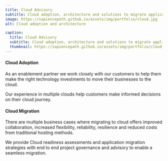```yaml
---
title: Cloud Advisory
subtitle: Cloud adoption, architecture and solutions to migrate applications
image: https://sapiencepath.github.io/assets/img/portfolio/cloud.jpg
alt: Cloud adoption and architecture

caption:
  title: Cloud Advisory
  subtitle: Cloud adoption, architecture and solutions to migrate applications
  thumbnail: https://sapiencepath.github.io/assets/img/portfolio/cloud.jpg
---
```

<!--- Use this area to describe your project. **Markdown** supported.---> 

#### Cloud Adoption

As an enablement partner we work closely with our customers to help them make the right technology investments  to move their businesses to the cloud.

Our experience in multiple clouds help customers make informed decisions on their cloud journey.

#### Cloud Migration 

There are multiple business cases where migrating to cloud offers improved collaboration, increased flexibility, reliability, resilience and reduced costs from traditional hosting methods.

We provide Cloud readiness assessments and application migration strategies with end to end project governance and advisory to enable a seamless migration. 

